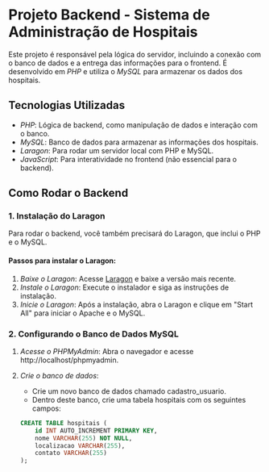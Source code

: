 # Projeto Backend - Sistema de Administração de Hospitais

Este projeto é responsável pela lógica do servidor, incluindo a conexão com o banco de dados e a entrega das informações para o frontend. É desenvolvido em *PHP* e utiliza o *MySQL* para armazenar os dados dos hospitais.

## Tecnologias Utilizadas

- *PHP*: Lógica de backend, como manipulação de dados e interação com o banco.
- *MySQL*: Banco de dados para armazenar as informações dos hospitais.
- *Laragon*: Para rodar um servidor local com PHP e MySQL.
- *JavaScript*: Para interatividade no frontend (não essencial para o backend).

## Como Rodar o Backend

### 1. Instalação do Laragon

Para rodar o backend, você também precisará do Laragon, que inclui o PHP e o MySQL.

#### Passos para instalar o Laragon:

1. *Baixe o Laragon*: Acesse [Laragon](https://laragon.org/) e baixe a versão mais recente.
2. *Instale o Laragon*: Execute o instalador e siga as instruções de instalação.
3. *Inicie o Laragon*: Após a instalação, abra o Laragon e clique em "Start All" para iniciar o Apache e o MySQL.

### 2. Configurando o Banco de Dados MySQL

1. *Acesse o PHPMyAdmin*: Abra o navegador e acesse http://localhost/phpmyadmin.
2. *Crie o banco de dados*:
   - Crie um novo banco de dados chamado cadastro_usuario.
   - Dentro deste banco, crie uma tabela hospitais com os seguintes campos:

   ```sql
   CREATE TABLE hospitais (
       id INT AUTO_INCREMENT PRIMARY KEY,
       nome VARCHAR(255) NOT NULL,
       localizacao VARCHAR(255),
       contato VARCHAR(255)
   );
